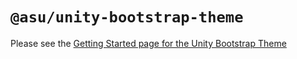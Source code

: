 # `@asu/unity-bootstrap-theme`

Please see the [Getting Started page for the Unity Bootstrap Theme](https://asu.github.io/asu-unity-stack/@asu/unity-bootstrap-theme/index.html)
